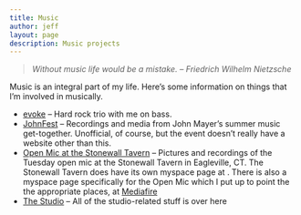```yaml
---
title: Music
author: jeff
layout: page
description: Music projects
---
```


> *Without music life would be a mistake. – Friedrich Wilhelm Nietzsche*

Music is an integral part of my life. Here’s some information on things that I’m involved in musically.

 * [evoke](/music/evoke) – Hard rock trio with me on bass.
 * [JohnFest](/music/johnfest) – Recordings and media from John Mayer’s summer music get-together. Unofficial, of course, but the event doesn’t really have a website other than this.
 * [Open Mic at the Stonewall Tavern](/music/open-mic-at-the-stonewall-tavern) – Pictures and recordings of the Tuesday open mic at the Stonewall Tavern in Eagleville, CT. The Stonewall Tavern does have its own myspace page at . There is also a myspace page specifically for the Open Mic which I put up to point the the appropriate places, at [Mediafire](https://www.mediafire.com/folder/7wri472510iac/Open_Mic_at_the_Stonewall_Tavern)
 * [The Studio](/studio) – All of the studio-related stuff is over here

